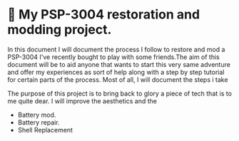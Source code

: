 # :pushpin: My PSP-3004 restoration and modding project.

In this document I will document the process I follow to restore and mod a PSP-3004 I've recently bought to play with some friends.The aim of this document will be to aid anyone that wants to start this very same adventure and offer my experiences as sort of help along with a step by step tutorial for certain parts of the process. Most of all, I will document the steps i take 

The purpose of this project is to bring back to glory a piece of tech that is to me quite dear. I will improve the aesthetics and the 


- Battery mod.
- Battery repair.
- Shell Replacement




